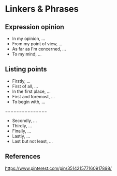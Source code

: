 # Linkers & Phrases
## Expression opinion

- In my opinion, ...
- From my point of view, ...
- As far as I'm concerned, ...
- To my mind, ...

## Listing points

- Firstly, ...
- First of all, ...
- In the first place, ...
- First and foremost, ...
- To begin with, ...

===============

- Secondly, ...
- Thirdly, ...
- Finally, ...
- Lastly, ...
- Last but not least, ...

## References
https://www.pinterest.com/pin/351421577160917898/
